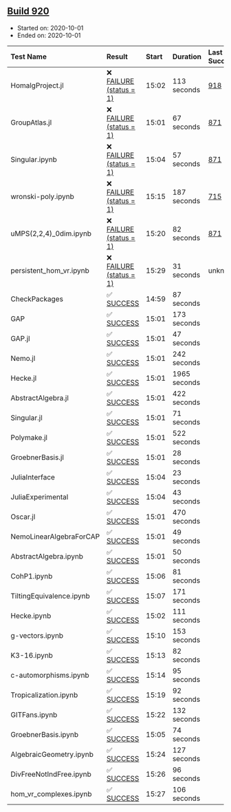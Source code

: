 ## [Build 920](https://oscarci.mathematik.uni-kl.de/job/oscar-stable/920/)

* Started on: 2020-10-01
* Ended on: 2020-10-01

| Test Name    | Result | Start | Duration | Last Success | First Failure |
|:-------------|:-------|:------|:---------|:-------------|:--------------|
| HomalgProject.jl | ❌ [FAILURE (status = 1)](https://oscarci.mathematik.uni-kl.de/job/oscar-stable/920/artifact/logs/build-920/HomalgProject.jl.log) | 15:02 | 113 seconds | [918](https://oscarci.mathematik.uni-kl.de/job/oscar-stable/918/) | [919](https://oscarci.mathematik.uni-kl.de/job/oscar-stable/919/) |
| GroupAtlas.jl | ❌ [FAILURE (status = 1)](https://oscarci.mathematik.uni-kl.de/job/oscar-stable/920/artifact/logs/build-920/GroupAtlas.jl.log) | 15:01 | 67 seconds | [871](https://oscarci.mathematik.uni-kl.de/job/oscar-stable/871/) | [872](https://oscarci.mathematik.uni-kl.de/job/oscar-stable/872/) |
| Singular.ipynb | ❌ [FAILURE (status = 1)](https://oscarci.mathematik.uni-kl.de/job/oscar-stable/920/artifact/logs/build-920/Singular.ipynb.log) | 15:04 | 57 seconds | [871](https://oscarci.mathematik.uni-kl.de/job/oscar-stable/871/) | [872](https://oscarci.mathematik.uni-kl.de/job/oscar-stable/872/) |
| wronski-poly.ipynb | ❌ [FAILURE (status = 1)](https://oscarci.mathematik.uni-kl.de/job/oscar-stable/920/artifact/logs/build-920/wronski-poly.ipynb.log) | 15:15 | 187 seconds | [715](https://oscarci.mathematik.uni-kl.de/job/oscar-stable/715/) | [716](https://oscarci.mathematik.uni-kl.de/job/oscar-stable/716/) |
| uMPS(2,2,4)_0dim.ipynb | ❌ [FAILURE (status = 1)](https://oscarci.mathematik.uni-kl.de/job/oscar-stable/920/artifact/logs/build-920/uMPS-2-2-4-_0dim.ipynb.log) | 15:20 | 82 seconds | [871](https://oscarci.mathematik.uni-kl.de/job/oscar-stable/871/) | [872](https://oscarci.mathematik.uni-kl.de/job/oscar-stable/872/) |
| persistent_hom_vr.ipynb | ❌ [FAILURE (status = 1)](https://oscarci.mathematik.uni-kl.de/job/oscar-stable/920/artifact/logs/build-920/persistent_hom_vr.ipynb.log) | 15:29 | 31 seconds | unknown | unknown |
| CheckPackages | ✅ [SUCCESS](https://oscarci.mathematik.uni-kl.de/job/oscar-stable/920/artifact/logs/build-920/CheckPackages.log) | 14:59 | 87 seconds |  |  |
| GAP | ✅ [SUCCESS](https://oscarci.mathematik.uni-kl.de/job/oscar-stable/920/artifact/logs/build-920/GAP.log) | 15:01 | 173 seconds |  |  |
| GAP.jl | ✅ [SUCCESS](https://oscarci.mathematik.uni-kl.de/job/oscar-stable/920/artifact/logs/build-920/GAP.jl.log) | 15:01 | 47 seconds |  |  |
| Nemo.jl | ✅ [SUCCESS](https://oscarci.mathematik.uni-kl.de/job/oscar-stable/920/artifact/logs/build-920/Nemo.jl.log) | 15:01 | 242 seconds |  |  |
| Hecke.jl | ✅ [SUCCESS](https://oscarci.mathematik.uni-kl.de/job/oscar-stable/920/artifact/logs/build-920/Hecke.jl.log) | 15:01 | 1965 seconds |  |  |
| AbstractAlgebra.jl | ✅ [SUCCESS](https://oscarci.mathematik.uni-kl.de/job/oscar-stable/920/artifact/logs/build-920/AbstractAlgebra.jl.log) | 15:01 | 422 seconds |  |  |
| Singular.jl | ✅ [SUCCESS](https://oscarci.mathematik.uni-kl.de/job/oscar-stable/920/artifact/logs/build-920/Singular.jl.log) | 15:01 | 71 seconds |  |  |
| Polymake.jl | ✅ [SUCCESS](https://oscarci.mathematik.uni-kl.de/job/oscar-stable/920/artifact/logs/build-920/Polymake.jl.log) | 15:01 | 522 seconds |  |  |
| GroebnerBasis.jl | ✅ [SUCCESS](https://oscarci.mathematik.uni-kl.de/job/oscar-stable/920/artifact/logs/build-920/GroebnerBasis.jl.log) | 15:01 | 28 seconds |  |  |
| JuliaInterface | ✅ [SUCCESS](https://oscarci.mathematik.uni-kl.de/job/oscar-stable/920/artifact/logs/build-920/JuliaInterface.log) | 15:04 | 23 seconds |  |  |
| JuliaExperimental | ✅ [SUCCESS](https://oscarci.mathematik.uni-kl.de/job/oscar-stable/920/artifact/logs/build-920/JuliaExperimental.log) | 15:04 | 43 seconds |  |  |
| Oscar.jl | ✅ [SUCCESS](https://oscarci.mathematik.uni-kl.de/job/oscar-stable/920/artifact/logs/build-920/Oscar.jl.log) | 15:01 | 470 seconds |  |  |
| NemoLinearAlgebraForCAP | ✅ [SUCCESS](https://oscarci.mathematik.uni-kl.de/job/oscar-stable/920/artifact/logs/build-920/NemoLinearAlgebraForCAP.log) | 15:01 | 49 seconds |  |  |
| AbstractAlgebra.ipynb | ✅ [SUCCESS](https://oscarci.mathematik.uni-kl.de/job/oscar-stable/920/artifact/logs/build-920/AbstractAlgebra.ipynb.log) | 15:01 | 50 seconds |  |  |
| CohP1.ipynb | ✅ [SUCCESS](https://oscarci.mathematik.uni-kl.de/job/oscar-stable/920/artifact/logs/build-920/CohP1.ipynb.log) | 15:06 | 81 seconds |  |  |
| TiltingEquivalence.ipynb | ✅ [SUCCESS](https://oscarci.mathematik.uni-kl.de/job/oscar-stable/920/artifact/logs/build-920/TiltingEquivalence.ipynb.log) | 15:07 | 171 seconds |  |  |
| Hecke.ipynb | ✅ [SUCCESS](https://oscarci.mathematik.uni-kl.de/job/oscar-stable/920/artifact/logs/build-920/Hecke.ipynb.log) | 15:02 | 111 seconds |  |  |
| g-vectors.ipynb | ✅ [SUCCESS](https://oscarci.mathematik.uni-kl.de/job/oscar-stable/920/artifact/logs/build-920/g-vectors.ipynb.log) | 15:10 | 153 seconds |  |  |
| K3-16.ipynb | ✅ [SUCCESS](https://oscarci.mathematik.uni-kl.de/job/oscar-stable/920/artifact/logs/build-920/K3-16.ipynb.log) | 15:13 | 82 seconds |  |  |
| c-automorphisms.ipynb | ✅ [SUCCESS](https://oscarci.mathematik.uni-kl.de/job/oscar-stable/920/artifact/logs/build-920/c-automorphisms.ipynb.log) | 15:14 | 95 seconds |  |  |
| Tropicalization.ipynb | ✅ [SUCCESS](https://oscarci.mathematik.uni-kl.de/job/oscar-stable/920/artifact/logs/build-920/Tropicalization.ipynb.log) | 15:19 | 92 seconds |  |  |
| GITFans.ipynb | ✅ [SUCCESS](https://oscarci.mathematik.uni-kl.de/job/oscar-stable/920/artifact/logs/build-920/GITFans.ipynb.log) | 15:22 | 132 seconds |  |  |
| GroebnerBasis.ipynb | ✅ [SUCCESS](https://oscarci.mathematik.uni-kl.de/job/oscar-stable/920/artifact/logs/build-920/GroebnerBasis.ipynb.log) | 15:05 | 74 seconds |  |  |
| AlgebraicGeometry.ipynb | ✅ [SUCCESS](https://oscarci.mathematik.uni-kl.de/job/oscar-stable/920/artifact/logs/build-920/AlgebraicGeometry.ipynb.log) | 15:24 | 127 seconds |  |  |
| DivFreeNotIndFree.ipynb | ✅ [SUCCESS](https://oscarci.mathematik.uni-kl.de/job/oscar-stable/920/artifact/logs/build-920/DivFreeNotIndFree.ipynb.log) | 15:26 | 96 seconds |  |  |
| hom_vr_complexes.ipynb | ✅ [SUCCESS](https://oscarci.mathematik.uni-kl.de/job/oscar-stable/920/artifact/logs/build-920/hom_vr_complexes.ipynb.log) | 15:27 | 106 seconds |  |  |
